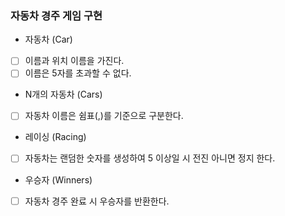 ###  자동차 경주 게임 구현

- 자동차 (Car)
 - [ ] 이름과 위치 이름을 가진다.
 - [ ] 이름은 5자를 초과할 수 없다.

- N개의 자동차 (Cars)
 - [ ] 자동차 이름은 쉼표(,)를 기준으로 구분한다.

- 레이싱 (Racing)
 - [ ] 자동차는 랜덤한 숫자를 생성하여 5 이상일 시 전진 아니면 정지 한다.

- 우승자 (Winners)
 - [ ] 자동차 경주 완료 시 우승자를 반환한다.
